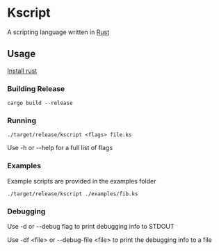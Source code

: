 # Kscript

A scripting language written in [Rust](https://www.rust-lang.org)

## Usage
[Install rust](https://www.rust-lang.org)

### Building Release
```
cargo build --release
```

### Running
```
./target/release/kscript <flags> file.ks
```

Use -h or --help for a full list of flags

### Examples

Example scripts are provided in the examples folder

```
./target/release/kscript ./examples/fib.ks
```

### Debugging

Use -d or --debug flag to print debugging info to STDOUT

Use -df <file\> or --debug-file <file\> to print the debugging info to a file
